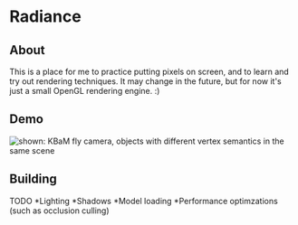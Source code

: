 # Radiance

## About
This is a place for me to practice putting pixels on screen, and to learn and try out rendering techniques.
It may change in the future, but for now it's just a small OpenGL rendering engine. :)

## Demo
![shown: KBaM fly camera, objects with different vertex semantics in the same scene](https://media.githubusercontent.com/media/realhumanbean95/radiance/main/resources/demo-footage/fly-camera.gif)

## Building
TODO
*Lighting
*Shadows
*Model loading
*Performance optimzations (such as occlusion culling)
